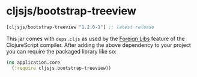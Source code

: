 # cljsjs/bootstrap-treeview
[](dependency)
```clojure
[cljsjs/bootstrap-treeview "1.2.0-1"] ;; latest release
```
[](/dependency)

This jar comes with `deps.cljs` as used by the [Foreign Libs][flibs] feature
of the ClojureScript compiler. After adding the above dependency to your project
you can require the packaged library like so:

```clojure
(ns application.core
  (:require cljsjs.bootstrap-treeview))
```
[flibs]: https://clojurescript.org/reference/packaging-foreign-deps
